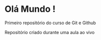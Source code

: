# Olá Mundo !
 Primeiro repositório do curso de Git e Github 

 Repositório criado durante uma aula ao vivo 
